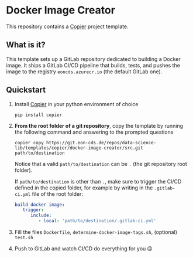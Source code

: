# Docker Image Creator

This repository contains a [Copier](https://copier.readthedocs.io/en/stable/) project template.

## What is it?

This template sets up a GitLab repository dedicated to building a Docker image.
It ships a GitLab CI/CD pipeline that builds, tests, and pushes the image to the registry `eoncds.azurecr.io` (the default GitLab one).

## Quickstart

1. Install [Copier](https://copier.readthedocs.io/en/stable/) in your python environment of choice

   ```console
   pip install copier
   ```

2. **From the root folder of a git repository**, copy the template by running the following command and answering to the prompted questions

   ```console
   copier copy https://git.eon-cds.de/repos/data-science-lib/templates/copier/docker-image-creator/src.git path/to/destination
   ```

   Notice that a valid `path/to/destination` can be `.` (the git repository root folder).

   If `path/to/destination` is other than `.`, make sure to trigger the CI/CD defined in the copied folder, for example by writing in the `.gitlab-ci.yml` file of the root folder:

   ```yaml
   build docker image:
      trigger:
         include:
            - local: 'path/to/destination/.gitlab-ci.yml'
   ```

3. Fill the files `Dockerfile`, `determine-docker-image-tags.sh`, (optional) `test.sh`
4. Push to GitLab and watch CI/CD do everything for you 😉
